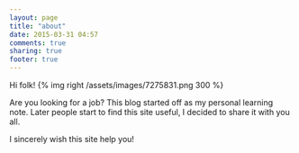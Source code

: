 ```yaml
---
layout: page
title: "about"
date: 2015-03-31 04:57
comments: true
sharing: true
footer: true
---
```


Hi folk! {% img right /assets/images/7275831.png 300 %}

Are you looking for a job? This blog started off as my personal learning note. Later people start to find this site useful, I decided to share it with you all. 

I sincerely wish this site help you! 

